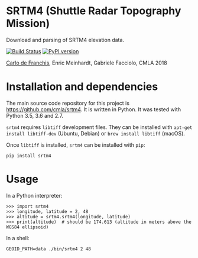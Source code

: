 # SRTM4 (Shuttle Radar Topography Mission)

Download and parsing of SRTM4 elevation data.

[![Build Status](https://travis-ci.com/cmla/srtm4.svg?branch=master)](https://travis-ci.com/cmla/srtm4)
[![PyPI version](https://img.shields.io/pypi/v/srtm4)](https://pypi.org/project/srtm4)

[Carlo de Franchis](mailto:carlo.de-franchis@cmla.ens-cachan.fr), Enric
Meinhardt, Gabriele Facciolo, CMLA 2018

# Installation and dependencies

The main source code repository for this project is https://github.com/cmla/srtm4.
It is written in Python. It was tested with Python 3.5, 3.6 and 2.7.

`srtm4` requires `libtiff` development files. They can be installed with
`apt-get install libtiff-dev` (Ubuntu, Debian) or `brew install libtiff`
(macOS).

Once `libtiff` is installed, `srtm4` can be installed with `pip`:

    pip install srtm4

# Usage

In a Python interpreter:

    >>> import srtm4
    >>> longitude, latitude = 2, 48
    >>> altitude = srtm4.srtm4(longitude, latitude)
    >>> print(altitude)  # should be 174.613 (altitude in meters above the WGS84 ellipsoid)

In a shell:

    GEOID_PATH=data ./bin/srtm4 2 48
